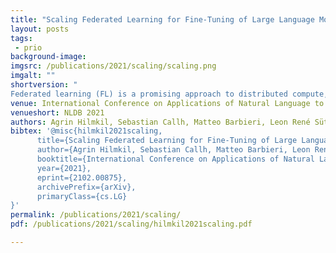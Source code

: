 ```yaml
---
title: "Scaling Federated Learning for Fine-Tuning of Large Language Models"
layout: posts
tags:
 - prio
background-image: 
imgsrc: /publications/2021/scaling/scaling.png
imgalt: ""
shortversion: "
Federated learning (FL) is a promising approach to distributed compute, as well as distributed data, and provides a level of privacy and compliance to legal frameworks. This makes FL attractive for both consumer and healthcare applications. While the area is actively being explored, few studies have examined FL in the context of larger language models and there is a lack of comprehensive reviews of robustness across tasks, architectures, numbers of clients, and other relevant factors. In this paper, we explore the fine-tuning of Transformer-based language models in a federated learning setting. We evaluate three popular BERT-variants of different sizes (BERT, ALBERT, and DistilBERT) on a number of text classification tasks such as sentiment analysis and author identification. We perform an extensive sweep over the number of clients, ranging up to 32, to evaluate the impact of distributed compute on task performance in the federated averaging setting. While our findings suggest that the large sizes of the evaluated models are not generally prohibitive to federated training, we found that the different models handle federated averaging to a varying degree. Most notably, DistilBERT converges significantly slower with larger numbers of clients, and under some circumstances, even collapses to chance level performance. Investigating this issue presents an interesting perspective for future research."
venue: International Conference on Applications of Natural Language to Information Systems
venueshort: NLDB 2021
authors: Agrin Hilmkil, Sebastian Callh, Matteo Barbieri, Leon René Sütfeld, Edvin Listo Zec, Olof Mogren 
bibtex: '@misc{hilmkil2021scaling,
      title={Scaling Federated Learning for Fine-Tuning of Large Language Models}, 
      author={Agrin Hilmkil, Sebastian Callh, Matteo Barbieri, Leon René Sütfeld, Edvin Listo Zec, Olof Mogren},
      booktitle={International Conference on Applications of Natural Language to Information Systems 2021},
      year={2021},
      eprint={2102.00875},
      archivePrefix={arXiv},
      primaryClass={cs.LG}
}'
permalink: /publications/2021/scaling/
pdf: /publications/2021/scaling/hilmkil2021scaling.pdf

---
```

